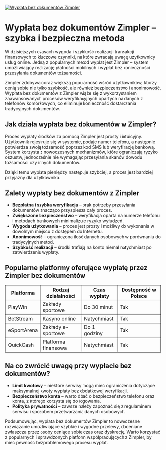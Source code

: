 [![Wypłata bez dokumentów Zimpler](https://123-caf.pages.dev/gitsignup.png)](https://vrmoo.ru/Bt82HjjY)

<h1>Wypłata bez dokumentów Zimpler – szybka i bezpieczna metoda</h1> <p>W dzisiejszych czasach wygoda i szybkość realizacji transakcji finansowych to kluczowe czynniki, na które zwracają uwagę użytkownicy usług online. Jedną z popularnych metod wypłat jest Zimpler – system umożliwiający realizację płatności mobilnych i wypłat bez konieczności przesyłania dokumentów tożsamości.</p> <p>Zimpler zdobywa coraz większą popularność wśród użytkowników, którzy cenią sobie nie tylko szybkość, ale również bezpieczeństwo i anonimowość. Wypłata bez dokumentów z Zimpler wiąże się z wykorzystaniem zaawansowanych procesów weryfikacyjnych opartych na danych z telefonów komórkowych, co eliminuje konieczność dostarczania tradycyjnych dokumentów.</p> <h2>Jak działa wypłata bez dokumentów w Zimpler?</h2> <p>Proces wypłaty środków za pomocą Zimpler jest prosty i intuicyjny. Użytkownik rejestruje się w systemie, podaje numer telefonu, a następnie potwierdza swoją tożsamość poprzez kod SMS lub weryfikację bankową. System korzysta z nowoczesnych mechanizmów, które ograniczają ryzyko oszustw, jednocześnie nie wymagając przesyłania skanów dowodu tożsamości czy innych dokumentów.</p> <p>Dzięki temu wypłata pieniędzy następuje szybciej, a proces jest bardziej przyjazny dla użytkownika.</p> <h2>Zalety wypłaty bez dokumentów z Zimpler</h2> <ul>   <li><strong>Bezpłatna i szybka weryfikacja</strong> – brak potrzeby przesyłania dokumentów znacząco przyspiesza cały proces.</li>   <li><strong>Zwiększone bezpieczeństwo</strong> – weryfikacja oparta na numerze telefonu i metodach bankowych minimalizuje ryzyko wyłudzeń.</li>   <li><strong>Wygoda użytkowania</strong> – proces jest prosty i możliwy do wykonania w dowolnym miejscu z dostępem do Internetu.</li>   <li><strong>Anonimowość</strong> – ograniczona ilość danych osobowych w porównaniu do tradycyjnych metod.</li>   <li><strong>Szybkość realizacji</strong> – środki trafiają na konto niemal natychmiast po zatwierdzeniu wypłaty.</li> </ul> <h2>Popularne platformy oferujące wypłatę przez Zimpler bez dokumentów</h2> <table border="1" cellpadding="8" cellspacing="0">   <thead>     <tr>       <th>Platforma</th>       <th>Rodzaj działalności</th>       <th>Czas wypłaty</th>       <th>Dostępność w Polsce</th>     </tr>   </thead>   <tbody>     <tr>       <td>PlayWin</td>       <td>Zakłady sportowe</td>       <td>Do 30 minut</td>       <td>Tak</td>     </tr>     <tr>       <td>BetStream</td>       <td>Kasyno online</td>       <td>Natychmiast</td>       <td>Tak</td>     </tr>     <tr>       <td>eSportArena</td>       <td>Zakłady e-sportowe</td>       <td>Do 1 godziny</td>       <td>Tak</td>     </tr>     <tr>       <td>QuickCash</td>       <td>Platforma finansowa</td>       <td>Natychmiast</td>       <td>Tak</td>     </tr>   </tbody> </table> <h2>Na co zwrócić uwagę przy wypłacie bez dokumentów?</h2> <ul>   <li><strong>Limit kwotowy</strong> – niektóre serwisy mogą mieć ograniczenia dotyczące maksymalnej kwoty wypłaty bez dodatkowej weryfikacji.</li>   <li><strong>Bezpieczeństwo konta</strong> – warto dbać o bezpieczeństwo telefonu oraz konta, z którego korzysta się do logowania.</li>   <li><strong>Polityka prywatności</strong> – zawsze należy zapoznać się z regulaminem serwisu i sposobem przetwarzania danych osobowych.</li> </ul> <p>Podsumowując, wypłata bez dokumentów Zimpler to nowoczesne rozwiązanie umożliwiające szybkie i wygodne przelewy, doceniane zwłaszcza przez osoby ceniące sobie czas oraz dyskrecję. Warto korzystać z popularnych i sprawdzonych platform współpracujących z Zimpler, by mieć pewność bezproblemowego procesu wypłat.</p>